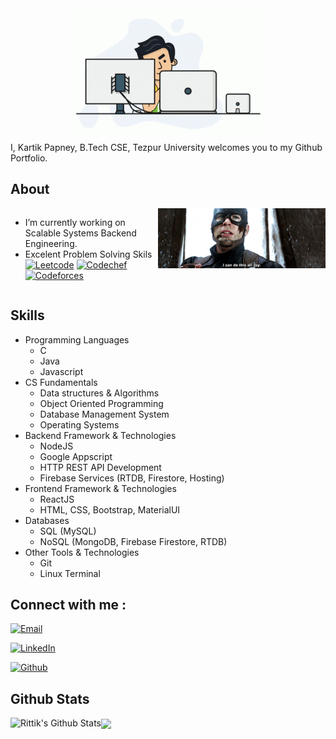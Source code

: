 
<div style="display: flex; justify-content: center">
    <img src="./asset/programmer.gif" height="200px"> 
</div>

I, Kartik Papney, B.Tech CSE, Tezpur University welcomes you to my Github Portfolio.

## About

<div style="display: flex; justify-content: center">
    <div>
    <ul>
        <li>
        I’m currently working on Scalable Systems Backend Engineering.</li>
        <li>
        Excelent Problem Solving Skils 
        <a href="www.leetcode.com/kartikpapney" target="_blank"><img alt="Leetcode" src="https://img.shields.io/badge/Leetcode-kartikpapney-yellow?style=flat&logo=leetcode"></a>
        <a href="https://www.codechef.com/users/kartikpapney" target="_blank"><img alt="Codechef" src="https://img.shields.io/badge/Codechef-kartikpapney-brown?style=flat&logo=codechef"></a>
        <a href="https://codeforces.com/profile/kartikpapney" target="_blank"><img alt="Codeforces" src="https://img.shields.io/badge/Codeforces-kartikpapney-blue?style=flat&logo=codeforces"></a>
        </li>
    </ul>
    </div>
    <div>
        <img src="./asset/can.gif">
    </div>
</div>

## Skills
<ul>
    <li>
        Programming Languages
        <ul>
            <li>C</li>
            <li>Java</li>
            <li>Javascript</li>
        </ul>
    </li>
    <li>
        CS Fundamentals
        <ul>
            <li>Data structures & Algorithms</li>
            <li>Object Oriented Programming</li>
            <li>Database Management System</li>
            <li>Operating Systems</li>
        </ul>
    </li>
    <li>
        Backend Framework & Technologies
        <ul>
            <li>NodeJS</li>
            <li>Google Appscript</li>
            <li>HTTP REST API Development</li>
            <li>Firebase Services (RTDB, Firestore, Hosting)</li>
        </ul>
    </li>
    <li>
        Frontend Framework & Technologies
        <ul>
            <li>ReactJS</li>
            <li>HTML, CSS, Bootstrap, MaterialUI</li>
        </ul>
    </li>
    <li>
        Databases
        <ul>
            <li>SQL (MySQL)</li>
            <li>NoSQL (MongoDB, Firebase Firestore, RTDB)</li>
        </ul>
    </li>
    <li>
        Other Tools & Technologies
        <ul>
            <li>Git</li>
            <li>Linux Terminal</li>
        </ul>
    </li>
</ul>


## Connect with me :

<a href="mailto:pdt.kartik@gmail.com"><img alt="Email" src="https://img.shields.io/badge/Email-pdt.kartik@gmail.com-red?style=flat&logo=gmail"></a>

<a href="https://www.linkedin.com/in/kartik-papney-4951161a6//" target="_blank"><img alt="LinkedIn" src="https://img.shields.io/badge/LinkedIn-Kartik%20Papney-blue?style=flat&logo=linkedin"></a>

<a href="https://github.com/kartikpapney" target="_blank"><img alt="Github" src="https://img.shields.io/badge/LinkedIn-Kartik%20Papney-gray?style=flat&logo=github"></a>



## Github Stats

<a href="https://github.com/kartikpapney/kartikpapney">
    <img align="left" alt="Rittik's Github Stats" src="https://github-readme-stats.vercel.app/api?username=kartikpapney&show_icons=true&hide_border=true&count_private=true&bg_color=80,59F562,00D68B&text_color=004D0A&title_color=111111&icon_color=111111" />
</a>
<a href="https://github.com/kartikpapney/kartikpapney">
  <img align="center" src="https://github-readme-stats.vercel.app/api/top-langs/?username=kartikpapney&title_color=111111&hide_border=true&count_private=true&bg_color=80,59F562,00D68B&layout=compact" />
</a>